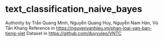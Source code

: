 # text_classification_naive_bayes
Authority by Trần Quang Minh, Nguyễn Quang Huy, Nguyễn Nam Hán, Vũ Tấn Khang
Reference in https://nguyenvanhieu.vn/phan-loai-van-ban-tieng-viet
Dataset in https://github.com/duyvuleo/VNTC
